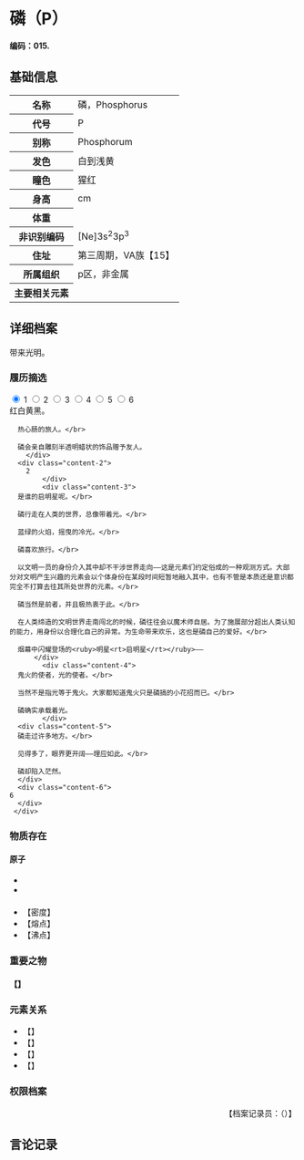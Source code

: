 # 磷（P）

**编码：015.**

## 基础信息

<table id="chara">
	<tr><th>名称</th><td>磷，Phosphorus</td></tr>
  <tr><th>代号</th><td>P</td></tr>
  <tr><th>别称</th><td>Phosphorum</td></tr>
  <tr><th>发色</th><td>白到浅黄</td></tr>
  <tr><th>瞳色</th><td>猩红</td></tr>
  <tr><th>身高</th><td>cm</td></tr>
  <tr><th>体重</th><td></td></tr>
  <tr><th>非识别编码</th><td>[Ne]3s<sup>2</sup>3p<sup>3</sup></td></tr>
  <tr><th>住址</th><td>第三周期，ⅤA族【15】</td></tr>
  <tr><th>所属组织</th><td>p区，非金属</td></tr>
  <tr><th>主要相关元素</th><td></td></tr>
</table>

## 详细档案

带来光明。

### 履历摘选

<section class="tabs">
	        <input id="tab-1" type="radio" name="radio-set" class="tab-selector-1" checked="checked" />
		    <label for="tab-1" class="tab-label-1">1</label>
	        <input id="tab-2" type="radio" name="radio-set" class="tab-selector-2" />
		    <label for="tab-2" class="tab-label-2">2</label>
	        <input id="tab-3" type="radio" name="radio-set" class="tab-selector-3" />
		    <label for="tab-3" class="tab-label-3">3</label>
	        <input id="tab-4" type="radio" name="radio-set" class="tab-selector-4" />
		    <label for="tab-4" class="tab-label-4">4</label>
          <input id="tab-5" type="radio" name="radio-set" class="tab-selector-5" />
        <label for="tab-5" class="tab-label-5">5</label>
          <input id="tab-6" type="radio" name="radio-set" class="tab-selector-6" />
        <label for="tab-6" class="tab-label-6">6</label>
 <div class="clear-shadow"></div>
	<div class="content">
			<div class="content-1">
      红白黄黑。</br>

      热心肠的旅人。</br>

      磷会亲自雕刻半透明蜡状的饰品赠予友人。
	  	</div>
  	  <div class="content-2">
		2
			</div>
			<div class="content-3">
      是谁的启明星呢。</br>

      磷行走在人类的世界，总像带着光。</br>

      蓝绿的火焰，摇曳的冷光。</br>

      磷喜欢旅行。</br>

      以文明一员的身份介入其中却不干涉世界走向——这是元素们约定俗成的一种观测方式。大部分对文明产生兴趣的元素会以个体身份在某段时间短暂地融入其中，也有不管是本质还是意识都完全不打算去往其所处世界的元素。</br>

      磷当然是前者，并且极热衷于此。</br>

      在人类缔造的文明世界走南闯北的时候，磷往往会以魔术师自居。为了施展部分超出人类认知的能力，用身份以合理化自己的异常。为生命带来欢乐，这也是磷自己的爱好。</br>

      烟幕中闪耀登场的<ruby>明星<rt>启明星</rt></ruby>——
		  </div>
			<div class="content-4">
      鬼火的使者，光的使者。</br>

      当然不是指光等于鬼火。大家都知道鬼火只是磷搞的小花招而已。</br>

      磷确实承载着光。
			</div>
      <div class="content-5">
      磷走过许多地方。</br>

      见得多了，眼界更开阔——理应如此。</br>

      磷却陷入茫然。
      </div>
      <div class="content-6">
    6
      </div>
	 </div>     
</section>

### 物质存在

#### 原子

-
-

####


- 【密度】
- 【熔点】
- 【沸点】

### 重要之物

#### 【】

### 元素关系

- 【】
- 【】
- 【】
- 【】

### 权限档案


<p align="right">【档案记录员：（）】</p>

## 言论记录

>

